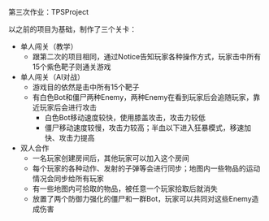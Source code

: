 第三次作业：TPSProject



以之前的项目为基础，制作了三个关卡：

- 单人闯关（教学）
  - 跟第二次的项目相同，通过Notice告知玩家各种操作方式，玩家击中所有15个紫色靶子则通关游戏
- 单人闯关（AI对战）
  - 游戏目的依然是击中所有15个靶子
  - 有白色Bot和僵尸两种Enemy，两种Enemy在看到玩家后会追随玩家，靠近玩家后会进行攻击
    - 白色Bot移动速度较快，使用膝盖攻击，攻击力较低
    - 僵尸移动速度较慢，攻击力较高；半血以下进入狂暴模式，移速加快、攻击力提高
- 双人合作
  - 一名玩家创建房间后，其他玩家可以加入这个房间
  - 每个玩家的各种动作、发射的子弹等会进行同步；地图内一些物品的运动情况会同步给所有玩家
  - 有一些地图内可拾取的物品，被任意一个玩家拾取后就消失
  - 放置了两个防御力强化的僵尸和一群Bot，玩家可以共同对这些Enemy造成伤害

